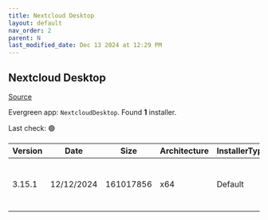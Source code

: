 ```yaml
---
title: Nextcloud Desktop
layout: default
nav_order: 2
parent: N
last_modified_date: Dec 13 2024 at 12:29 PM
---
```


## Nextcloud Desktop

[Source](https://github.com/nextcloud-releases/desktop)

Evergreen app: `NextcloudDesktop`. Found **1** installer.

Last check: 🟢

| Version | Date       | Size      | Architecture | InstallerType | Type | URI                                                                                                                                                                                                  |
| ------- | ---------- | --------- | ------------ | ------------- | ---- | ---------------------------------------------------------------------------------------------------------------------------------------------------------------------------------------------------- |
| 3.15.1  | 12/12/2024 | 161017856 | x64          | Default       | msi  | [https://github.com/nextcloud-releases/desktop/releases/download/v3.15.1/Nextcloud-3.15.1-x64.msi](https://github.com/nextcloud-releases/desktop/releases/download/v3.15.1/Nextcloud-3.15.1-x64.msi) |

